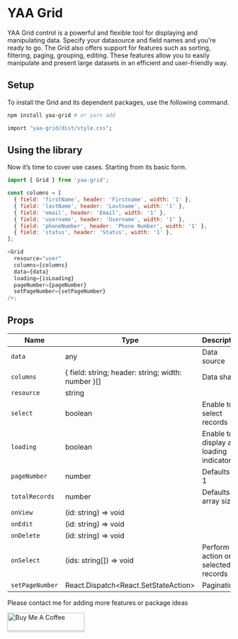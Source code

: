 # YAA Grid

YAA Grid control is a powerful and flexible tool for displaying and manipulating data. Specify your datasource and field names and you're ready to go.
The Grid also offers support for features such as sorting, filtering, paging, grouping, editing. These features allow you to easily manipulate and present large datasets in an efficient and user-friendly way.

## Setup

To install the Grid and its dependent packages, use the following command.

```bash
npm install yaa-grid # or yarn add

import "yaa-grid/dist/style.css";
```

## Using the library

Now it’s time to cover use cases. Starting from its basic form.

```js
import { Grid } from 'yaa-grid';

const columns = [
  { field: 'firstName', header: 'Firstname', width: '1' },
  { field: 'lastName', header: 'Lastname', width: '1' },
  { field: 'email', header: 'Email', width: '1' },
  { field: 'username', header: 'Username', width: '1' },
  { field: 'phoneNumber', header: 'Phone Number', width: '1' },
  { field: 'status', header: 'Status', width: '1' },
];

<Grid
  resource="user"
  columns={columns}
  data={data}
  loading={isLoading}
  pageNumber={pageNumber}
  setPageNumber={setPageNumber}
/>;
```

## Props

| Name            | Type                                               | Description                           |
| --------------- | -------------------------------------------------- | ------------------------------------- |
| `data`          | any                                                | Data source                           |
| `columns`       | { field: string; header: string; width: number }[] | Data shape                            |
| `resource`      | string                                             |                                       |
| `select`        | boolean                                            | Enable to select records              |
| `loading`       | boolean                                            | Enable to display a loading indicator |
| `pageNumber`    | number                                             | Defaults to 1                         |
| `totalRecords`  | number                                             | Defaults to array size                |
| `onView`        | (id: string) => void                               |                                       |
| `onEdit`        | (id: string) => void                               |                                       |
| `onDelete`      | (id: string) => void                               |                                       |
| `onSelect`      | (ids: string[]) => void                            | Perform action on selected records    |
| `setPageNumber` | React.Dispatch<React.SetStateAction<number>>       | Pagination                            |

Please contact me for adding more features or package ideas

<a href="https://www.buymeacoffee.com/yazankhatib" target="_blank"><img src="https://www.buymeacoffee.com/assets/img/custom_images/orange_img.png" alt="Buy Me A Coffee" style="height: 41px !important;width: 174px !important;box-shadow: 0px 3px 2px 0px rgba(190, 190, 190, 0.5) !important;-webkit-box-shadow: 0px 3px 2px 0px rgba(190, 190, 190, 0.5) !important;" ></a>

